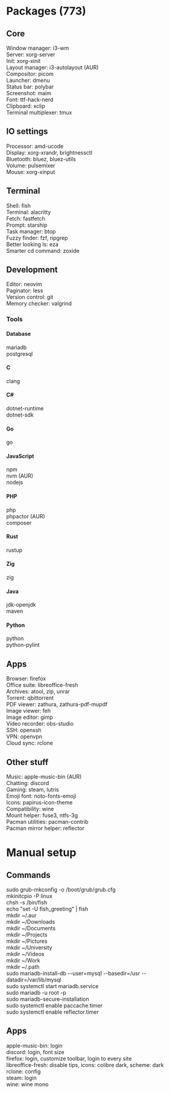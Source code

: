 # Packages (773)
## Core
Window manager: i3-wm\
Server: xorg-server\
Init: xorg-xinit\
Layout manager: i3-autolayout (AUR)\
Compositor: picom\
Launcher: dmenu\
Status bar: polybar\
Screenshot: maim\
Font: ttf-hack-nerd\
Clipboard: xclip\
Terminal multiplexer: tmux
## IO settings
Processor: amd-ucode\
Display: xorg-xrandr, brightnessctl\
Bluetooth: bluez, bluez-utils\
Volume: pulsemixer\
Mouse: xorg-xinput
## Terminal
Shell: fish\
Terminal: alacritty\
Fetch: fastfetch\
Prompt: starship\
Task manager: btop\
Fuzzy finder: fzf, ripgrep\
Better looking ls: eza\
Smarter cd command: zoxide
## Development
Editor: neovim\
Paginator: less\
Version control: git\
Memory checker: valgrind
### Tools
#### Database
mariadb\
postgresql
#### C
clang
#### C#
dotnet-runtime\
dotnet-sdk
#### Go
go
#### JavaScript
npm\
nvm (AUR)\
nodejs
#### PHP
php\
phpactor (AUR)\
composer
#### Rust
rustup
#### Zig
zig
#### Java
jdk-openjdk\
maven
#### Python
python\
python-pylint
## Apps
Browser: firefox\
Office suite: libreoffice-fresh\
Archives: atool, zip, unrar\
Torrent: qbittorrent\
PDF viewer: zathura, zathura-pdf-mupdf\
Image viewer: feh\
Image editor: gimp\
Video recorder: obs-studio\
SSH: openssh\
VPN: openvpn\
Cloud sync: rclone
## Other stuff
Music: apple-music-bin (AUR)\
Chatting: discord\
Gaming: steam, lutris\
Emoji font: noto-fonts-emoji\
Icons: papirus-icon-theme\
Compatibility: wine\
Mount helper: fuse3, ntfs-3g\
Pacman utilities: pacman-contrib\
Pacman mirror helper: reflector
# Manual setup  
## Commands
sudo grub-mkconfig -o /boot/grub/grub.cfg\
mkinitcpio -P linux\
chsh -s /bin/fish\
echo "set -U fish_greeting" | fish\
mkdir ~/.aur\
mkdir ~/Downloads\
mkdir ~/Documents\
mkdir ~/Projects\
mkdir ~/Pictures\
mkdir ~/University\
mkdir ~/Videos\
mkdir ~/Work\
mkdir ~/.path\
sudo mariadb-install-db --user=mysql --basedir=/usr --datadir=/var/lib/mysql\
sudo systemctl start mariadb.service\
sudo mariadb -u root -p\
sudo mariadb-secure-installation\
sudo systemctl enable paccache.timer\
sudo systemctl enable reflector.timer
## Apps
apple-music-bin: login\
discord: login, font size\
firefox: login, customize toolbar, login to every site\
libreoffice-fresh: disable tips, icons: colibre dark, scheme: dark\
rclone: config\
steam: login\
wine: wine mono
